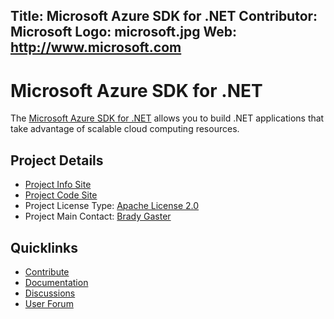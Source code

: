 Title: Microsoft Azure SDK for .NET
Contributor: Microsoft
Logo: microsoft.jpg
Web: http://www.microsoft.com
---
# Microsoft Azure SDK for .NET

The [Microsoft Azure SDK for .NET](https://azure.microsoft.com/en-us/develop/net/) allows you to build .NET applications that take advantage of scalable cloud computing resources.

## Project Details
* [Project Info Site](https://azure.microsoft.com/en-us/develop/net/) 
* [Project Code Site](https://github.com/Azure/azure-sdk-for-net)
* Project License Type: [Apache License 2.0](https://github.com/Azure/azure-sdk-for-net/blob/master/LICENSE.txt)
* Project Main Contact: [Brady Gaster](https://github.com/bradygaster)

## Quicklinks

* [Contribute](https://azure.github.io/guidelines.html) 
* [Documentation](https://azure.microsoft.com/en-us/develop/net/)
* [Discussions](https://github.com/Azure/azure-sdk-for-net/issues)
* [User Forum](https://social.msdn.microsoft.com/Forums/windowsazure/)
